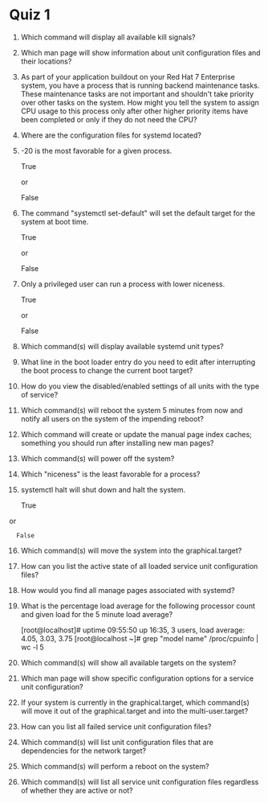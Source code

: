 Quiz 1
======

1) Which command will display all available kill signals?


2) Which man page will show information about unit configuration files and their locations?


3) As part of your application buildout on your Red Hat 7 Enterprise system, you have a process that is running 
backend maintenance tasks. These maintenance tasks are not important and shouldn't take priority over other
tasks on the system. How might you tell the system to assign CPU usage to this process only after other
higher priority items have been completed or only if they do not need the CPU?


4) Where are the configuration files for systemd located?


5) -20 is the most favorable for a given process.

      True

   or

      False

6) The command "systemctl set-default" will set the default target for the system at boot time.

      True

   or

      False

7) Only a privileged user can run a process with lower niceness.

      True

   or

      False

8) Which command(s) will display available systemd unit types?


9) What line in the boot loader entry do you need to edit after interrupting the boot process to change 
the current boot target?


10) How do you view the disabled/enabled settings of all units with the type of service?


11) Which command(s) will reboot the system 5 minutes from now and notify all users on the system of the impending reboot?


12) Which command will create or update the manual page index caches; something you should run after installing new man pages?


13) Which command(s) will power off the system?


14) Which "niceness" is the least favorable for a process?


15) systemctl halt will shut down and halt the system.

      True

   or

      False

16) Which command(s) will move the system into the graphical.target?


17) How can you list the active state of all loaded service unit configuration files?


18) How would you find all manage pages associated with systemd?


19) What is the percentage load average for the following processor count and given load for the 5 minute
load average? 

      [root@localhost]# uptime 09:55:50 up 16:35, 3 users, load average: 4.05, 3.03, 3.75 
      [root@localhost ~]# grep "model name" /proc/cpuinfo | wc -l 5

20) Which command(s) will show all available targets on the system?


21) Which man page will show specific configuration options for a service unit configuration?


22) If your system is currently in the graphical.target, which command(s) will move it out of the graphical.target 
and into the multi-user.target?


23) How can you list all failed service unit configuration files?


24) Which command(s) will list unit configuration files that are dependencies for the network target?


25) Which command(s) will perform a reboot on the system?


26) Which command(s) will list all service unit configuration files regardless of whether they are active or not?

